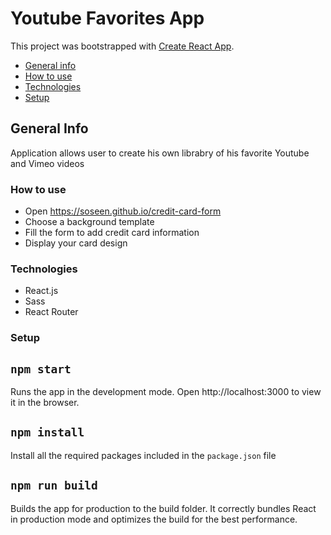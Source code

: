 # Youtube Favorites App

This project was bootstrapped with [Create React App](https://github.com/facebook/create-react-app).

* [General info](#general-info)
* [How to use](#how-to-use)
* [Technologies](#technologies)
* [Setup](#setup)


## General Info

Application allows user to create his own librabry of his favorite Youtube and Vimeo videos

### How to use

- Open https://soseen.github.io/credit-card-form
- Choose a background template
- Fill the form to add credit card information
- Display your card design

### Technologies

- React.js
- Sass
- React Router

### Setup

## `npm start`

Runs the app in the development mode.
Open http://localhost:3000 to view it in the browser.

## `npm install`

Install all the required packages included in the `package.json` file

## `npm run build`

Builds the app for production to the build folder.
It correctly bundles React in production mode and optimizes the build for the best performance.

